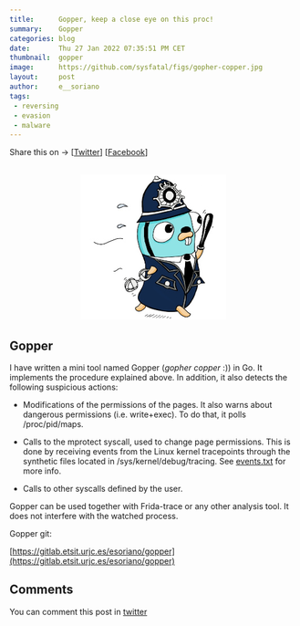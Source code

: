 ```yaml
---
title:      Gopper, keep a close eye on this proc!
summary:    Gopper
categories: blog
date:       Thu 27 Jan 2022 07:35:51 PM CET
thumbnail:  gopper
image:      https://github.com/sysfatal/figs/gopher-copper.jpg
layout:     post
author:     e__soriano
tags:
 - reversing
 - evasion
 - malware
---
```


<div class="share-page">
    Share this on &rarr;
    [<a href="https://twitter.com/intent/tweet?text={{ page.title }}&url={{ site.url }}{{ page.url }}&via=e__soriano&related=e__soriano" rel="nofollow" target="_blank" title="Share on Twitter">Twitter</a>]
    [<a href="https://facebook.com/sharer.php?u={{ site.url }}{{ page.url }}" rel="nofollow" target="_blank" title="Share on Facebook">Facebook</a>]
</div>
<br>

<center>
<figure class="image">
  <img src="figs/gopher-copper.jpg" alt="{{gopher copper image}}">
</figure>
</center>

## Gopper

I have written a mini tool named Gopper (*gopher copper* :)) in Go.
It implements the procedure explained above.
In addition, it also detects the following suspicious actions:

- Modifications of the permissions of the pages. It also
warns about dangerous permissions (i.e. write+exec). To do that, it polls
/proc/pid/maps.

- Calls to the mprotect syscall, used to change page permissions. This is
done by receiving events from the Linux kernel tracepoints through the
synthetic files located in /sys/kernel/debug/tracing.
See [events.txt](https://www.kernel.org/doc/Documentation/trace/events.txt)
for more info.

- Calls to other syscalls defined by the user.

Gopper can be used together with Frida-trace or any other
analysis tool. It does not interfere with the watched process.

Gopper git:

[https://gitlab.etsit.urjc.es/esoriano/gopper](https://gitlab.etsit.urjc.es/esoriano/gopper)


## Comments

You can comment this post in [twitter](https://twitter.com/e__soriano/status/1486817363802607616)
